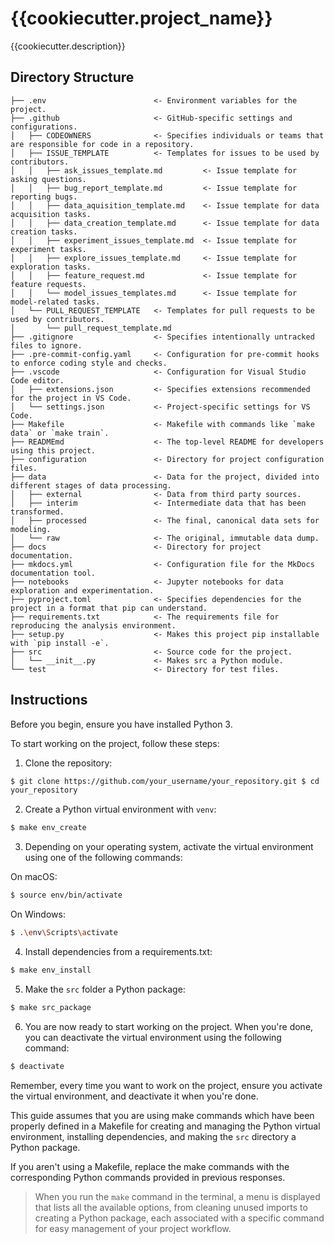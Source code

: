# {{cookiecutter.project_name}}

{{cookiecutter.description}}

## Directory Structure

```text
├── .env                        <- Environment variables for the project.
├── .github                     <- GitHub-specific settings and configurations.
│   ├── CODEOWNERS              <- Specifies individuals or teams that are responsible for code in a repository.
│   ├── ISSUE_TEMPLATE          <- Templates for issues to be used by contributors.
│   │   ├── ask_issues_template.md         <- Issue template for asking questions.
│   │   ├── bug_report_template.md         <- Issue template for reporting bugs.
│   │   ├── data_aquisition_template.md    <- Issue template for data acquisition tasks.
│   │   ├── data_creation_template.md      <- Issue template for data creation tasks.
│   │   ├── experiment_issues_template.md  <- Issue template for experiment tasks.
│   │   ├── explore_issues_template.md     <- Issue template for exploration tasks.
│   │   ├── feature_request.md             <- Issue template for feature requests.
│   │   └── model_issues_templates.md      <- Issue template for model-related tasks.
│   └── PULL_REQUEST_TEMPLATE   <- Templates for pull requests to be used by contributors.
│       └── pull_request_template.md
├── .gitignore                  <- Specifies intentionally untracked files to ignore.
├── .pre-commit-config.yaml     <- Configuration for pre-commit hooks to enforce coding style and checks.
├── .vscode                     <- Configuration for Visual Studio Code editor.
│   ├── extensions.json         <- Specifies extensions recommended for the project in VS Code.
│   └── settings.json           <- Project-specific settings for VS Code.
├── Makefile                    <- Makefile with commands like `make data` or `make train`.
├── READMEmd                    <- The top-level README for developers using this project.
├── configuration               <- Directory for project configuration files.
├── data                        <- Data for the project, divided into different stages of data processing.
│   ├── external                <- Data from third party sources.
│   ├── interim                 <- Intermediate data that has been transformed.
│   ├── processed               <- The final, canonical data sets for modeling.
│   └── raw                     <- The original, immutable data dump.
├── docs                        <- Directory for project documentation.
├── mkdocs.yml                  <- Configuration file for the MkDocs documentation tool.
├── notebooks                   <- Jupyter notebooks for data exploration and experimentation.
├── pyproject.toml              <- Specifies dependencies for the project in a format that pip can understand.
├── requirements.txt            <- The requirements file for reproducing the analysis environment.
├── setup.py                    <- Makes this project pip installable with `pip install -e`.
├── src                         <- Source code for the project.
│   └── __init__.py             <- Makes src a Python module.
└── test                        <- Directory for test files.
```

## Instructions

Before you begin, ensure you have installed Python 3.

To start working on the project, follow these steps:

1. Clone the repository:

```bash 
$ git clone https://github.com/your_username/your_repository.git $ cd
your_repository
```

2. Create a Python virtual environment with `venv`:

```bash
$ make env_create
```

3. Depending on your operating system, activate the virtual environment using
one of the following commands:

On macOS:

```bash 
$ source env/bin/activate
```

On Windows:

```bash
$ .\env\Scripts\activate
```

4. Install dependencies from a requirements.txt:

```bash
$ make env_install
```

5. Make the `src` folder a Python package:

```bash
$ make src_package
```

6. You are now ready to start working on the project. When you're done, you can
deactivate the virtual environment using the following command:

```bash
$ deactivate
```

Remember, every time you want to work on the project, ensure you activate the
virtual environment, and deactivate it when you're done.

This guide assumes that you are using make commands which have been properly
defined in a Makefile for creating and managing the Python virtual environment,
installing dependencies, and making the `src` directory a Python package.

If you aren't using a Makefile, replace the make commands with the corresponding
Python commands provided in previous responses.

> When you run the `make` command in the terminal, a menu is displayed that
lists all the available options, from cleaning unused imports to creating a
Python package, each associated with a specific command for easy management of
your project workflow.